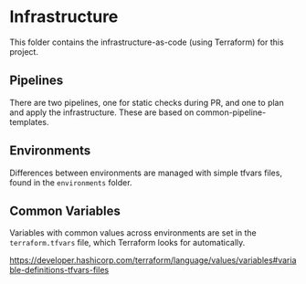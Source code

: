 # Infrastructure

This folder contains the infrastructure-as-code (using Terraform) for this project.

## Pipelines

There are two pipelines, one for static checks during PR, and one to plan and apply the infrastructure. These are based on common-pipeline-templates.

## Environments

Differences between environments are managed with simple tfvars files, found in the `environments` folder.

## Common Variables

Variables with common values across environments are set in the `terraform.tfvars` file, which Terraform looks for automatically.

<https://developer.hashicorp.com/terraform/language/values/variables#variable-definitions-tfvars-files>
